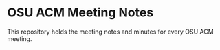 # OSU ACM Meeting Notes

This repository holds the meeting notes and minutes for every OSU ACM meeting.
